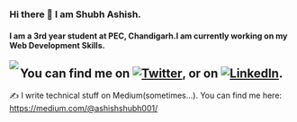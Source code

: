 ### Hi there 👋 I am Shubh Ashish.
#### I am a 3rd year student at PEC, Chandigarh.I am currently working on my Web Development Skills.

<!--
**solarconstant/solarconstant** is a ✨ _special_ ✨ repository because its `README.md` (this file) appears on your GitHub profile. -->
<img align = "left" src = "https://github-readme-stats.vercel.app/api?username=solarconstant&show_icons=true&theme=blueberry&hide=Total%20Issues" />

## You can find me on [![Twitter][1.2]][1], or on [![LinkedIn][2.2]][2].
<!-- Icons -->

[1.2]: http://i.imgur.com/wWzX9uB.png (twitter icon without padding)
[2.2]: https://raw.githubusercontent.com/MartinHeinz/MartinHeinz/master/linkedin-3-16.png (LinkedIn icon without padding)

<!-- Links to your social media accounts -->

[1]: https://twitter.com/S_Ashish_2001
[2]: https://www.linkedin.com/in/shubh-ashish-a4a415190/

✍️ I write technical stuff on Medium(sometimes...). You can find me here: https://medium.com/@ashishshubh001/
